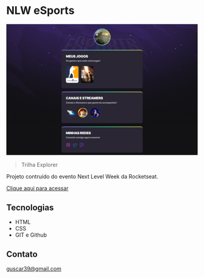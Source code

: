 # NLW eSports 


![preview](./.github/preview.png)

> Trilha Explorer

Projeto contruído do evento Next Level Week da Rocketseat.

[Clique aqui para acessar](https:gustavocaron.github.io/nlw-sports/)

## Tecnologias

- HTML
- CSS
- GIT e Github

## Contato

guscar39@gmail.com



